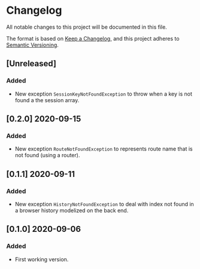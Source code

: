 # Changelog

All notable changes to this project will be documented in this file.

The format is based on [Keep a Changelog](https://keepachangelog.com/en/1.0.0/),
and this project adheres to [Semantic Versioning](https://semver.org/spec/v2.0.0.html).

## [Unreleased]

### Added

- New exception `SessionKeyNotFoundException` to throw when a key is not found a the session array.

## [0.2.0] 2020-09-15

### Added

- New exception `RouteNotFoundException` to represents route name that is not found (using a router).

## [0.1.1] 2020-09-11

### Added

- New exception `HistoryNotFoundException` to deal with index not found in a browser history modelized on the back end.

## [0.1.0] 2020-09-06

### Added

- First working version.
